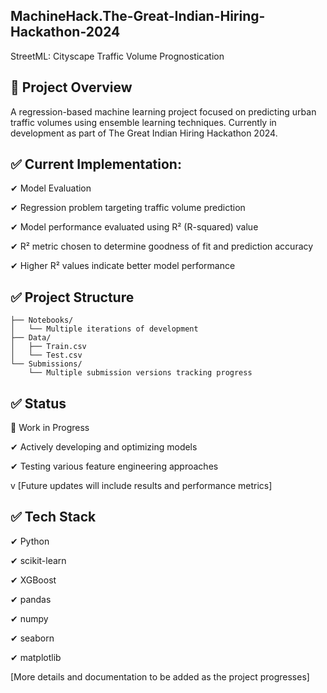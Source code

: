 ## MachineHack.The-Great-Indian-Hiring-Hackathon-2024

 StreetML: Cityscape Traffic Volume Prognostication

## 🎯  Project Overview
A regression-based machine learning project focused on predicting urban traffic volumes using ensemble learning techniques. Currently in development as part of The Great Indian Hiring Hackathon 2024.

## ✅ Current Implementation:
✔ Model Evaluation

✔ Regression problem targeting traffic volume prediction

✔ Model performance evaluated using R² (R-squared) value

✔ R² metric chosen to determine goodness of fit and prediction accuracy

✔ Higher R² values indicate better model performance

## ✅ Project Structure
```
├── Notebooks/
│   └── Multiple iterations of development  
├── Data/
│   ├── Train.csv
│   └── Test.csv
└── Submissions/
    └── Multiple submission versions tracking progress
```

## ✅ Status

🚧 Work in Progress 

✔ Actively developing and optimizing models

✔ Testing various feature engineering approaches

v [Future updates will include results and performance metrics]

## ✅ Tech Stack
✔ Python

✔ scikit-learn

✔ XGBoost

✔ pandas

✔ numpy

✔ seaborn

✔ matplotlib

[More details and documentation to be added as the project progresses]
